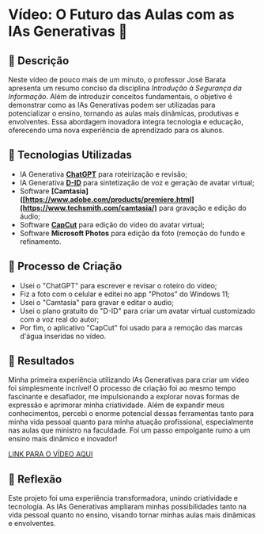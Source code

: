 # Vídeo: O Futuro das Aulas com as IAs Generativas 🎥

## 📒 Descrição
Neste vídeo de pouco mais de um minuto, o professor José Barata apresenta um resumo conciso da disciplina *Introdução à Segurança da Informação*. Além de introduzir conceitos fundamentais, o objetivo é demonstrar como as IAs Generativas podem ser utilizadas para potencializar o ensino, tornando as aulas mais dinâmicas, produtivas e envolventes. Essa abordagem inovadora integra tecnologia e educação, oferecendo uma nova experiência de aprendizado para os alunos.

## 🤖 Tecnologias Utilizadas
- IA Generativa **[ChatGPT](https://chat.openai.com)** para roteirização e revisão;
- IA Generativa **[D-ID](https://www.d-id.com)** para sintetização de voz e geração de avatar virtual;
- Software **[Camtasia]([https://www.adobe.com/products/premiere.html](https://www.techsmith.com/camtasia/)** para gravação e edição do áudio;
- Software **[CapCut](https://www.capcut.com/pt-br/)** para edição do vídeo do avatar virtual;
- Software **Microsoft Photos** para edição da foto (remoção do fundo e refinamento.

## 🧐 Processo de Criação
- Usei o "ChatGPT" para escrever e revisar o roteiro do vídeo;
- Fiz a foto com o celular e editei no app "Photos" do Windows 11;
- Usei o "Camtasia" para gravar e editar o audio;
- Usei o plano gratuito do "D-ID" para criar um avatar virtual customizado com a voz real do autor;
- Por fim, o aplicativo "CapCut" foi usado para a remoção das marcas d'água inseridas no vídeo.

## 🚀 Resultados
Minha primeira experiência utilizando IAs Generativas para criar um vídeo foi simplesmente incrível! O processo de criação foi ao mesmo tempo fascinante e desafiador, me impulsionando a explorar novas formas de expressão e aprimorar minha criatividade. Além de expandir meus conhecimentos, percebi o enorme potencial dessas ferramentas tanto para minha vida pessoal quanto para minha atuação profissional, especialmente nas aulas que ministro na faculdade. Foi um passo empolgante rumo a um ensino mais dinâmico e inovador!

[LINK PARA O VÍDEO AQUI](https://1drv.ms/f/c/ae7908aa8438bfd4/EiG3Piu22AhJtkPKMZ8-xN4BvZBarFHyCVOPYToOl3-0Mw?e=oO5Gqy)

## 💭 Reflexão
Este projeto foi uma experiência transformadora, unindo criatividade e tecnologia. As IAs Generativas ampliaram minhas possibilidades tanto na vida pessoal quanto no ensino, visando tornar minhas aulas mais dinâmicas e envolventes.
